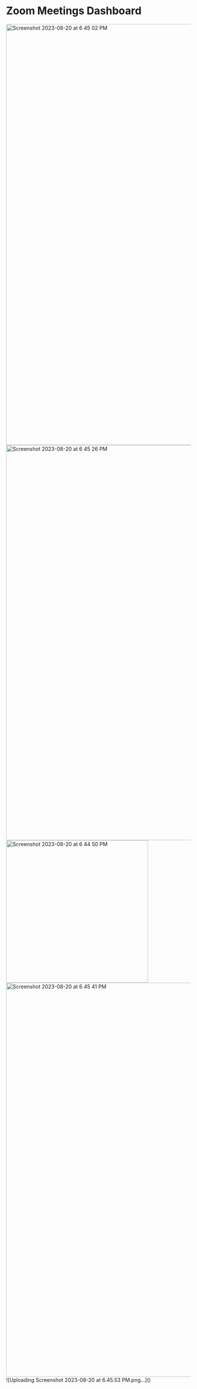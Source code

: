 # Zoom Meetings Dashboard

<img width="1144" alt="Screenshot 2023-08-20 at 6 45 02 PM" src="https://github.com/dhiru037/Zoom/assets/93209461/e19ec6d6-3105-4cca-81c0-eee498243054">
<img width="1074" alt="Screenshot 2023-08-20 at 6 45 26 PM" src="https://github.com/dhiru037/Zoom/assets/93209461/8cd90e99-3462-4f4d-a4c7-15c64525ad26">

<img width="387" alt="Screenshot 2023-08-20 at 6 44 50 PM" src="https://github.com/dhiru037/Zoom/assets/93209461/a0ce57df-e032-4439-8948-820b5ce20ebb">

<img width="1071" alt="Screenshot 2023-08-20 at 6 45 41 PM" src="https://github.com/dhiru037/Zoom/assets/93209461/351dd7ec-158b-4157-a4a0-084a1ae2ab5d">
![Uploading Screenshot 2023-08-20 at 6.45.53 PM.png…]()
